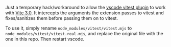 Just a temporary hack/workaround to allow the [vscode vitest plugin](https://github.com/vitest-dev/vscode) to work with [Vite 3.0](https://vitejs.dev/guide/migration.html). It intercepts the arguments the extension passes to vitest and fixes/sanitizes them before passing them on to vitest.

To use it, simply rename `node_modules/vitest/vitest.mjs` to `node_modules/vitest/vitest.real.mjs`, and replace the original file with the one in this repo. Then restart vscode.
